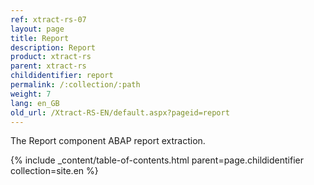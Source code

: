 ```yaml
---
ref: xtract-rs-07
layout: page
title: Report
description: Report
product: xtract-rs
parent: xtract-rs
childidentifier: report
permalink: /:collection/:path
weight: 7
lang: en_GB
old_url: /Xtract-RS-EN/default.aspx?pageid=report
---
```


The Report component ABAP report extraction.

{% include _content/table-of-contents.html parent=page.childidentifier collection=site.en %}